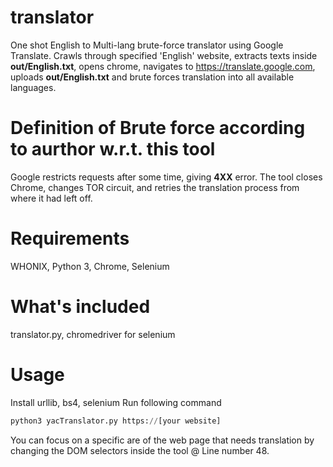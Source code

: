 # translator
One shot English to Multi-lang brute-force translator using Google Translate.
Crawls through specified 'English' website, extracts texts inside **out/English.txt**, opens chrome, navigates to https://translate.google.com, uploads **out/English.txt** and brute forces translation into all available languages.
# Definition of Brute force according to aurthor w.r.t. this tool
Google restricts requests after some time, giving **4XX** error. The tool closes Chrome, changes TOR circuit, and retries the translation process from where it had left off.
# Requirements
WHONIX, Python 3, Chrome, Selenium
# What's included
translator.py, chromedriver for selenium
# Usage
Install urllib, bs4, selenium
Run following command
```python
python3 yacTranslator.py https://[your website]
```
You can focus on a specific are of the web page that needs translation by changing the DOM selectors inside the tool @ Line number 48.
